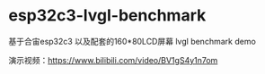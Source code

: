 # esp32c3-lvgl-benchmark
基于合宙esp32c3 以及配套的160*80LCD屏幕 lvgl benchmark demo

演示视频：https://www.bilibili.com/video/BV1gS4y1n7om
